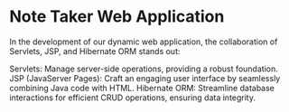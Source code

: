 # Note Taker Web Application
In the development of our dynamic web application, the collaboration of Servlets, JSP, and Hibernate ORM stands out:

Servlets:
Manage server-side operations, providing a robust foundation.
JSP (JavaServer Pages):
Craft an engaging user interface by seamlessly combining Java code with HTML.
Hibernate ORM:
Streamline database interactions for efficient CRUD operations, ensuring data integrity.
